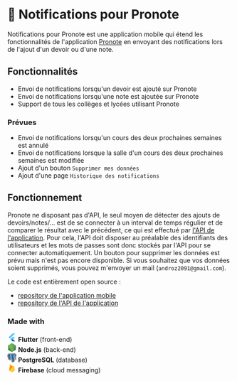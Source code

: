 # 🔔 Notifications pour Pronote

Notifications pour Pronote est une application mobile qui étend les fonctionnalités de l'application [Pronote](https:/https://play.google.com/store/apps/details?id=com.IndexEducation.Pronote) en envoyant des notifications lors de l'ajout d'un devoir ou d'une note.

## Fonctionnalités

* Envoi de notifications lorsqu'un devoir est ajouté sur Pronote
* Envoi de notifications lorsqu'une note est ajoutée sur Pronote
* Support de tous les collèges et lycées utilisant Pronote

### Prévues

* Envoi de notifications lorsqu'un cours des deux prochaines semaines est annulé
* Envoi de notifications lorsque la salle d'un cours des deux prochaines semaines est modifiée
* Ajout d'un bouton `Supprimer mes données`
* Ajout d'une page `Historique des notifications`

## Fonctionnement

Pronote ne disposant pas d'API, le seul moyen de détecter des ajouts de devoirs/notes/... est de se connecter à un interval de temps régulier et de comparer le résultat avec le précédent, ce qui est effectué par [l'API de l'application](https://github.com/pronote-notifications/pronote-notifications-api). Pour cela, l'API doit disposer au préalable des identifiants des utilisateurs et les mots de passes sont donc stockés par l'API pour se connecter automatiquement. Un bouton pour supprimer les données est prévu mais n'est pas encore disponible. Si vous souhaitez que vos données soient supprimés, vous pouvez m'envoyer un mail (`androz2091@gmail.com`).

Le code est entièrement open source :

* [repository de l'application mobile](https://github.com/pronote-notifications/pronote-notifications-app)
* [repository de l'API de l'application](https://github.com/pronote-notifications/pronote-notifications-api)

### Made with

<code><img height="20" src="https://raw.githubusercontent.com/github/explore/80688e429a7d4ef2fca1e82350fe8e3517d3494d/topics/flutter/flutter.png"></code> **Flutter** (front-end)  
<code><img height="20" src="https://raw.githubusercontent.com/github/explore/80688e429a7d4ef2fca1e82350fe8e3517d3494d/topics/nodejs/nodejs.png"></code> **Node.js** (back-end)  
<code><img height="20" src="https://raw.githubusercontent.com/github/explore/80688e429a7d4ef2fca1e82350fe8e3517d3494d/topics/postgresql/postgresql.png"></code> **PostgreSQL** (database)  
<code><img height="20" src="https://raw.githubusercontent.com/github/explore/80688e429a7d4ef2fca1e82350fe8e3517d3494d/topics/firebase/firebase.png"></code> **Firebase** (cloud messaging)  